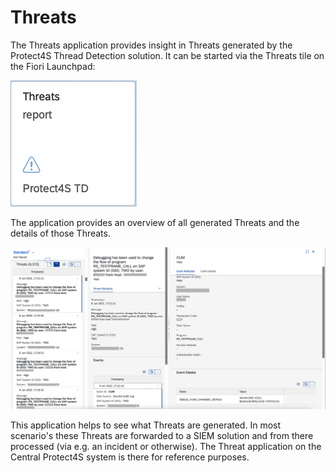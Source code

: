 # Threats

The Threats application provides insight in Threats generated by the Protect4S Thread Detection solution. It can be started via the Threats tile on the Fiori Launchpad:

![](<../.gitbook/assets/image (38) (1).png>)

The application provides an overview of all generated Threats and the details of those Threats.

![Threat, related event and event details](<../.gitbook/assets/image (22) (1).png>)

This application helps to see what Threats are generated. In most scenario's these Threats are forwarded to a SIEM solution and from there processed (via e.g. an incident or otherwise). The Threat application on the Central Protect4S system is there for reference purposes.
